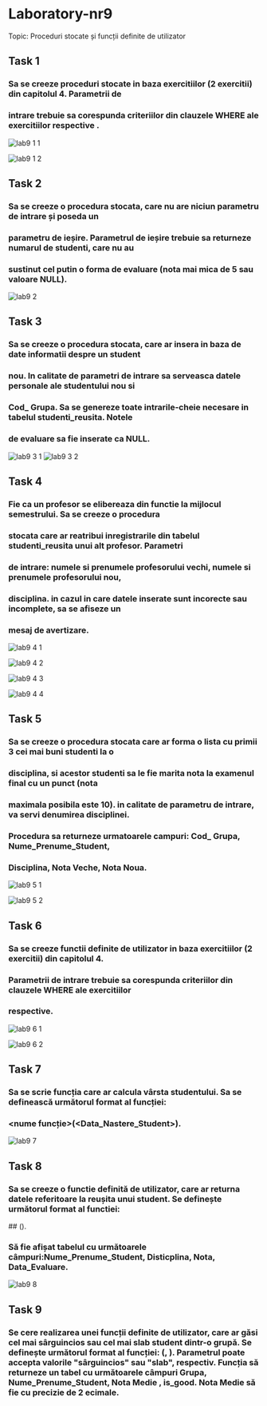 # Laboratory-nr9

Topic: Proceduri stocate și funcții definite de utilizator

## Task 1
### Sa se creeze proceduri stocate in baza exercitiilor (2 exercitii) din capitolul 4. Parametrii de
### intrare trebuie sa corespunda criteriilor din clauzele WHERE ale exercitiilor respective .
![lab9 1 1](https://user-images.githubusercontent.com/43128425/49003798-613d4480-f16b-11e8-8f5f-78ec58bfff2d.PNG)

![lab9 1 2](https://user-images.githubusercontent.com/43128425/49003797-613d4480-f16b-11e8-84db-a065dbaefc2d.PNG)
## Task 2
### Sa se creeze o procedura stocata, care nu are niciun parametru de intrare și poseda un
### parametru de ieșire. Parametrul de ieșire trebuie sa returneze numarul de studenti, care nu au
### sustinut cel putin o forma de evaluare (nota mai mica de 5 sau valoare NULL).
![lab9 2](https://user-images.githubusercontent.com/43128425/49356710-3c018680-f6d5-11e8-908a-526bc4e36e85.PNG)

## Task 3
### Sa se creeze o procedura stocata, care ar insera in baza de date informatii despre un student
### nou. In calitate de parametri de intrare sa serveasca datele personale ale studentului nou si
### Cod_ Grupa. Sa se genereze toate intrarile-cheie necesare in tabelul studenti_reusita. Notele
### de evaluare sa fie inserate ca NULL.
![lab9 3 1](https://user-images.githubusercontent.com/43128425/49356711-3c018680-f6d5-11e8-9173-d43480c2e0df.PNG)
![lab9 3 2](https://user-images.githubusercontent.com/43128425/49356715-428ffe00-f6d5-11e8-9828-7995876c91b8.PNG)

## Task 4
### Fie ca un profesor se elibereaza din functie la mijlocul semestrului. Sa se creeze o procedura
### stocata care ar reatribui inregistrarile din tabelul studenti_reusita unui alt profesor. Parametri
### de intrare: numele si prenumele profesorului vechi, numele si prenumele profesorului nou,
### disciplina. in cazul in care datele inserate sunt incorecte sau incomplete, sa se afiseze un
### mesaj de avertizare.
![lab9 4 1](https://user-images.githubusercontent.com/43128425/49402973-24b5ae00-f754-11e8-8185-4f47d986c69b.PNG)

![lab9 4 2](https://user-images.githubusercontent.com/43128425/49402974-24b5ae00-f754-11e8-82c9-b34a8f44a58c.PNG)

![lab9 4 3](https://user-images.githubusercontent.com/43128425/49402976-24b5ae00-f754-11e8-9879-5b31db09e1dc.PNG)

![lab9 4 4](https://user-images.githubusercontent.com/43128425/49402984-2bdcbc00-f754-11e8-8223-d5f354c590f0.PNG)
## Task 5
### Sa se creeze o procedura stocata care ar forma o lista cu primii 3 cei mai buni studenti la o
### disciplina, si acestor studenti sa le fie marita nota la examenul final cu un punct (nota
### maximala posibila este 10). in calitate de parametru de intrare, va servi denumirea disciplinei.
### Procedura sa returneze urmatoarele campuri: Cod_ Grupa, Nume_Prenume_Student,
### Disciplina, Nota Veche, Nota Noua.
![lab9 5 1](https://user-images.githubusercontent.com/43128425/49667542-1c1aeb80-fa64-11e8-8be0-565ef83450a3.PNG)

![lab9 5 2](https://user-images.githubusercontent.com/43128425/49667548-1fae7280-fa64-11e8-8428-5e23890a7018.PNG)

## Task 6
### Sa se creeze functii definite de utilizator in baza exercitiilor (2 exercitii) din capitolul 4.
### Parametrii de intrare trebuie sa corespunda criteriilor din clauzele WHERE ale exercitiilor
### respective.
![lab9 6 1](https://user-images.githubusercontent.com/43128425/49669066-ca289480-fa68-11e8-8965-63a3339eaf7a.PNG)

![lab9 6 2](https://user-images.githubusercontent.com/43128425/49669070-cdbc1b80-fa68-11e8-8f5d-0fbc6043b87a.PNG)

## Task 7
### Sa se scrie funcția care ar calcula vârsta studentului. Sa se definească următorul format al funcției: 
### <nume funcție>(<Data_Nastere_Student>).
![lab9 7](https://user-images.githubusercontent.com/43128425/49670532-a61b8200-fa6d-11e8-8ea5-a6e8f59ab8c5.PNG)

## Task 8
<h3> Sa se creeze o functie definită de utilizator, care ar returna datele referitoare la reușita unui student. Se definește următorul format al functiei:</h3>
## <nume funcție>(<Nume_Prenume_Student>). 
<h3>Să fie afișat tabelul cu următoarele câmpuri:Nume_Prenume_Student, Disticplina, Nota, Data_Evaluare.</h3>

![lab9 8](https://user-images.githubusercontent.com/43128425/49672325-5e97f480-fa73-11e8-90a8-cbde55a4ce85.PNG)

## Task 9
<h3> Se cere realizarea unei funcții definite de utilizator, care ar găsi cel mai sârguincios sau cel mai slab student dintr-o grupă. Se definește următorul format al funcției:
<nume_funcție>(<Cod_ Grupa>, <is_good>). 
Parametrul <is_good> poate accepta valorile "sârguincios" sau "slab", respectiv. Funcția să returneze un tabel cu următoarele câmpuri Grupa, Nume_Prenume_Student, Nota Medie , is_good. Nota Medie să fie cu precizie de 2 ecimale.</h3>
